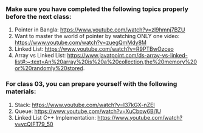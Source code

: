 ### Make sure you have completed the following topics properly before the next class:

1) Pointer in Bangla: https://www.youtube.com/watch?v=zl9hmnj7BZU
2) Want to master the world of pointer by watching ONLY one video: https://www.youtube.com/watch?v=zuegQmMdy8M
3) Linked List: https://www.youtube.com/watch?v=R9PTBwOzceo
4) Array vs Linked List: https://www.javatpoint.com/ds-array-vs-linked-list#:~:text=An%20array%20is%20a%20collection,the%20memory%20or%20randomly%20stored.


### For class 03, you can prepare yourself with the following materials:

1) Stack: https://www.youtube.com/watch?v=I37kGX-nZEI
2) Queue: https://www.youtube.com/watch?v=XuCbpw6Bj1U
3) Linked List C++ Implementation: https://www.youtube.com/watch?v=vcQIFT79_50
